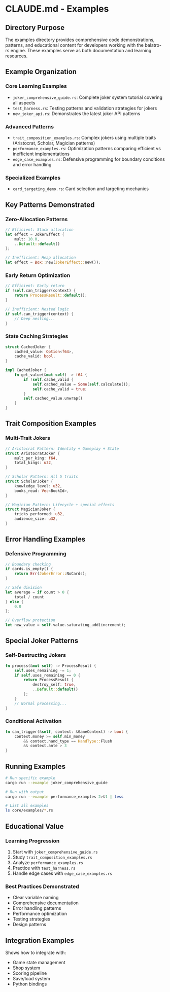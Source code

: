 # CLAUDE.md - Examples

## Directory Purpose

The examples directory provides comprehensive code demonstrations, patterns, and educational content for developers working with the balatro-rs engine. These examples serve as both documentation and learning resources.

## Example Organization

### Core Learning Examples
- `joker_comprehensive_guide.rs`: Complete joker system tutorial covering all aspects
- `test_harness.rs`: Testing patterns and validation strategies for jokers
- `new_joker_api.rs`: Demonstrates the latest joker API patterns

### Advanced Patterns
- `trait_composition_examples.rs`: Complex jokers using multiple traits (Aristocrat, Scholar, Magician patterns)
- `performance_examples.rs`: Optimization patterns comparing efficient vs inefficient implementations
- `edge_case_examples.rs`: Defensive programming for boundary conditions and error handling

### Specialized Examples
- `card_targeting_demo.rs`: Card selection and targeting mechanics

## Key Patterns Demonstrated

### Zero-Allocation Patterns
```rust
// Efficient: Stack allocation
let effect = JokerEffect {
    mult: 10.0,
    ..Default::default()
};

// Inefficient: Heap allocation
let effect = Box::new(JokerEffect::new());
```

### Early Return Optimization
```rust
// Efficient: Early return
if !self.can_trigger(context) {
    return ProcessResult::default();
}

// Inefficient: Nested logic
if self.can_trigger(context) {
    // Deep nesting...
}
```

### State Caching Strategies
```rust
struct CachedJoker {
    cached_value: Option<f64>,
    cache_valid: bool,
}

impl CachedJoker {
    fn get_value(&mut self) -> f64 {
        if !self.cache_valid {
            self.cached_value = Some(self.calculate());
            self.cache_valid = true;
        }
        self.cached_value.unwrap()
    }
}
```

## Trait Composition Examples

### Multi-Trait Jokers
```rust
// Aristocrat Pattern: Identity + Gameplay + State
struct AristocratJoker {
    mult_per_king: f64,
    total_kings: u32,
}

// Scholar Pattern: All 5 traits
struct ScholarJoker {
    knowledge_level: u32,
    books_read: Vec<BookId>,
}

// Magician Pattern: Lifecycle + special effects
struct MagicianJoker {
    tricks_performed: u32,
    audience_size: u32,
}
```

## Error Handling Examples

### Defensive Programming
```rust
// Boundary checking
if cards.is_empty() {
    return Err(JokerError::NoCards);
}

// Safe division
let average = if count > 0 {
    total / count
} else {
    0.0
};

// Overflow protection
let new_value = self.value.saturating_add(increment);
```

## Special Joker Patterns

### Self-Destructing Jokers
```rust
fn process(&mut self) -> ProcessResult {
    self.uses_remaining -= 1;
    if self.uses_remaining == 0 {
        return ProcessResult {
            destroy_self: true,
            ..Default::default()
        };
    }
    // Normal processing...
}
```

### Conditional Activation
```rust
fn can_trigger(&self, context: &GameContext) -> bool {
    context.money >= self.min_money
        && context.hand_type == HandType::Flush
        && context.ante > 3
}
```

## Running Examples

```bash
# Run specific example
cargo run --example joker_comprehensive_guide

# Run with output
cargo run --example performance_examples 2>&1 | less

# List all examples
ls core/examples/*.rs
```

## Educational Value

### Learning Progression
1. Start with `joker_comprehensive_guide.rs`
2. Study `trait_composition_examples.rs`
3. Analyze `performance_examples.rs`
4. Practice with `test_harness.rs`
5. Handle edge cases with `edge_case_examples.rs`

### Best Practices Demonstrated
- Clear variable naming
- Comprehensive documentation
- Error handling patterns
- Performance optimization
- Testing strategies
- Design patterns

## Integration Examples

Shows how to integrate with:
- Game state management
- Shop system
- Scoring pipeline
- Save/load system
- Python bindings
